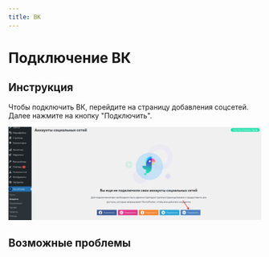 ```yaml
---
title: ВК
---
```


# Подключение ВК

## Инструкция

Чтобы подключить ВК, перейдите на страницу добавления соцсетей.
Далее нажмите на кнопку "Подключить".

![Добавление](./vk.png)

<!-- @include: ../../../socials/vk/index.md#common-auth -->

## Возможные проблемы

<!-- @include: ../../../socials/vk/index.md#common-errors -->

